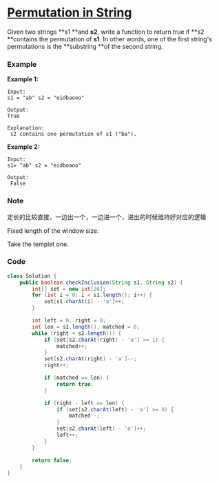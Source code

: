 # [Permutation in String](https://leetcode.com/problems/permutation-in-string/description/)

Given two strings **s1 **and **s2**, write a function to return true if **s2 **contains the permutation of **s1**. In other words, one of the first string's permutations is the **substring **of the second string.

### Example

**Example 1:**

```
Input:
s1 = "ab" s2 = "eidbaooo"

Output:
True

Explanation:
 s2 contains one permutation of s1 ("ba").
```

**Example 2:**

```
Input:
s1= "ab" s2 = "eidboaoo"

Output:
 False
```

### Note

定长的比较直接，一边出一个，一边进一个，进出的时候维持好对应的逻辑

Fixed length of the window size.

Take the templet one.

### Code

```java
class Solution {
    public boolean checkInclusion(String s1, String s2) {
        int[] set = new int[26];
        for (int i = 0; i < s1.length(); i++) {
            set[s1.charAt(i) - 'a']++;
        }

        int left = 0, right = 0;
        int len = s1.length(), matched = 0;
        while (right < s2.length()) {
            if (set[s2.charAt(right) - 'a'] >= 1) {
                matched++;
            }
            set[s2.charAt(right) - 'a']--;
            right++;

            if (matched == len) {
                return true;
            }

            if (right - left == len) {
                if (set[s2.charAt(left) - 'a'] >= 0) {
                    matched--;
                }
                set[s2.charAt(left) - 'a']++;
                left++;
            }
        }

        return false;
    }
}
```



